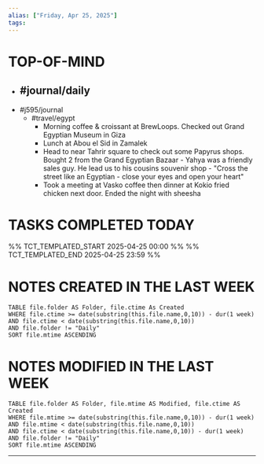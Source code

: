 ```yaml
---
alias: ["Friday, Apr 25, 2025"]
tags: 
---
```

# TOP-OF-MIND
- #journal/daily 
	- 
- #j595/journal 
	- #travel/egypt 
		- Morning coffee & croissant at BrewLoops. Checked out Grand Egyptian Museum in Giza
		- Lunch at Abou el Sid in Zamalek
		- Head to near Tahrir square to check out some Papyrus shops. Bought 2 from the Grand Egyptian Bazaar - Yahya was a friendly sales guy. He lead us to his cousins souvenir shop - "Cross the street like an Egyptian - close your eyes and open your heart"
		- Took a meeting at Vasko coffee then dinner at Kokio fried chicken next door. Ended the night with sheesha 

# TASKS COMPLETED TODAY
%% TCT_TEMPLATED_START 2025-04-25 00:00 %%
%% TCT_TEMPLATED_END 2025-04-25 23:59 %%



# NOTES CREATED IN THE LAST WEEK
``` dataview
TABLE file.folder AS Folder, file.ctime As Created
WHERE file.ctime >= date(substring(this.file.name,0,10)) - dur(1 week) 
AND file.ctime < date(substring(this.file.name,0,10)) 
AND file.folder != "Daily"
SORT file.mtime ASCENDING
```

# NOTES MODIFIED IN THE LAST WEEK
``` dataview
TABLE file.folder AS Folder, file.mtime AS Modified, file.ctime AS Created
WHERE file.mtime >= date(substring(this.file.name,0,10)) - dur(1 week)
AND file.mtime < date(substring(this.file.name,0,10))
AND file.ctime < date(substring(this.file.name,0,10)) - dur(1 week)
AND file.folder != "Daily"
SORT file.mtime ASCENDING
```
---
